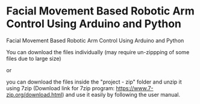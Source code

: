 # Facial Movement Based Robotic Arm Control Using Arduino and Python
Facial Movement Based Robotic Arm Control Using Arduino and Python

You can download the files individually (may require un-zippping of some files due to large size)

or 

you can download the files inside the "project - zip" folder and unzip it using 7zip (Download link for 7zip program: https://www.7-zip.org/download.html) and use it easily by following the user manual.
